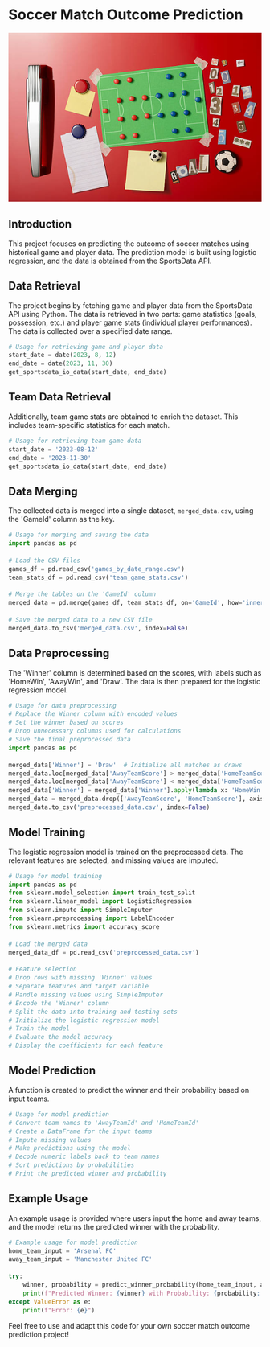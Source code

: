 # Soccer Match Outcome Prediction
![image for soccer analytics](images/img1.jpeg)

## Introduction
This project focuses on predicting the outcome of soccer matches using historical game and player data. The prediction model is built using logistic regression, and the data is obtained from the SportsData API.

## Data Retrieval
The project begins by fetching game and player data from the SportsData API using Python. The data is retrieved in two parts: game statistics (goals, possession, etc.) and player game stats (individual player performances). The data is collected over a specified date range.

```python
# Usage for retrieving game and player data
start_date = date(2023, 8, 12)
end_date = date(2023, 11, 30)
get_sportsdata_io_data(start_date, end_date)
```

## Team Data Retrieval
Additionally, team game stats are obtained to enrich the dataset. This includes team-specific statistics for each match.

```python
# Usage for retrieving team game data
start_date = '2023-08-12'
end_date = '2023-11-30'
get_sportsdata_io_data(start_date, end_date)
```

## Data Merging
The collected data is merged into a single dataset, `merged_data.csv`, using the 'GameId' column as the key.

```python
# Usage for merging and saving the data
import pandas as pd

# Load the CSV files
games_df = pd.read_csv('games_by_date_range.csv')
team_stats_df = pd.read_csv('team_game_stats.csv')

# Merge the tables on the 'GameId' column
merged_data = pd.merge(games_df, team_stats_df, on='GameId', how='inner')

# Save the merged data to a new CSV file
merged_data.to_csv('merged_data.csv', index=False)
```

## Data Preprocessing
The 'Winner' column is determined based on the scores, with labels such as 'HomeWin', 'AwayWin', and 'Draw'. The data is then prepared for the logistic regression model.

```python
# Usage for data preprocessing
# Replace the Winner column with encoded values
# Set the winner based on scores
# Drop unnecessary columns used for calculations
# Save the final preprocessed data
import pandas as pd

merged_data['Winner'] = 'Draw'  # Initialize all matches as draws
merged_data.loc[merged_data['AwayTeamScore'] > merged_data['HomeTeamScore'], 'Winner'] = 'AwayWin'  # Away win
merged_data.loc[merged_data['AwayTeamScore'] < merged_data['HomeTeamScore'], 'Winner'] = 'HomeWin'  # Home win
merged_data['Winner'] = merged_data['Winner'].apply(lambda x: 'HomeWin' if x == 'Draw' else x)
merged_data = merged_data.drop(['AwayTeamScore', 'HomeTeamScore'], axis=1)
merged_data.to_csv('preprocessed_data.csv', index=False)
```

## Model Training
The logistic regression model is trained on the preprocessed data. The relevant features are selected, and missing values are imputed.

```python
# Usage for model training
import pandas as pd
from sklearn.model_selection import train_test_split
from sklearn.linear_model import LogisticRegression
from sklearn.impute import SimpleImputer
from sklearn.preprocessing import LabelEncoder
from sklearn.metrics import accuracy_score

# Load the merged data
merged_data_df = pd.read_csv('preprocessed_data.csv')

# Feature selection
# Drop rows with missing 'Winner' values
# Separate features and target variable
# Handle missing values using SimpleImputer
# Encode the 'Winner' column
# Split the data into training and testing sets
# Initialize the logistic regression model
# Train the model
# Evaluate the model accuracy
# Display the coefficients for each feature
```

## Model Prediction
A function is created to predict the winner and their probability based on input teams.

```python
# Usage for model prediction
# Convert team names to 'AwayTeamId' and 'HomeTeamId'
# Create a DataFrame for the input teams
# Impute missing values
# Make predictions using the model
# Decode numeric labels back to team names
# Sort predictions by probabilities
# Print the predicted winner and probability
```

## Example Usage
An example usage is provided where users input the home and away teams, and the model returns the predicted winner with the probability.

```python
# Example usage for model prediction
home_team_input = 'Arsenal FC'
away_team_input = 'Manchester United FC'

try:
    winner, probability = predict_winner_probability(home_team_input, away_team_input, model, label_encoder, imputer)
    print(f"Predicted Winner: {winner} with Probability: {probability:.2%}")
except ValueError as e:
    print(f"Error: {e}")
```

Feel free to use and adapt this code for your own soccer match outcome prediction project!